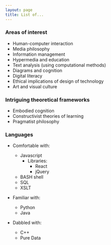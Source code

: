 ```yaml
---
layout: page
title: List of...
---
```


### Areas of interest
- Human-computer interaction
- Media philosophy
- Information management
- Hypermedia and education
- Text analysis (using computational methods)
- Diagrams and cognition
- Digital literacy
- Ethical implications of design of technology
- Art and visual culture

<!-- ### Favorite formats and mediums
- Digital interface
- Web browser
- Video
- Multimedia installation
- Publication (digital and print) -->


### Intriguing theoretical frameworks
  - Embodied cognition
  - Constructivist theories of learning
  - Pragmatist philosophy

### Languages
- Comfortable with:
  - Javascript
    - Libraries:
      - React
      - jQuery
  - BASH shell
  - SQL
  - XSLT

- Familiar with:
  - Python
  - Java


- Dabbled with:
  - C++
  - Pure Data
